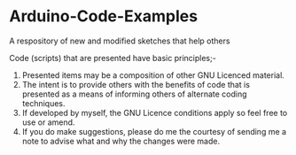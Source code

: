 # Arduino-Code-Examples
A respository of new and modified sketches that help others

Code (scripts) that are presented have basic principles;-

1. Presented items may be a composition of other GNU Licenced material.
2. The intent is to provide others with the benefits of code that is
   presented as a means of informing others of alternate coding techniques.
3. If developed by myself, the GNU Licence conditions apply so feel
   free to use or amend.
4. If you do make suggestions, please do me the courtesy of sending
   me a note to advise what and why the changes were made.
